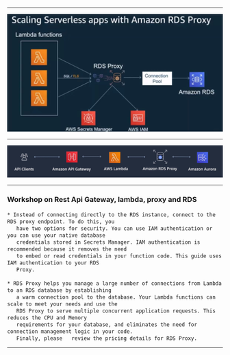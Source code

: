***

 <div align="center">
    <img src="images/proxy.JPG" width="700" />
</div>

***

<div align="center">
    <img src="images/rds-proxy.JPG" width="700" />
</div>


***
### __Workshop on Rest Api Gateway, lambda, proxy and RDS__
    
    * Instead of connecting directly to the RDS instance, connect to the RDS proxy endpoint. To do this, you
       have two options for security. You can use IAM authentication or you can use your native database
       credentials stored in Secrets Manager. IAM authentication is recommended because it removes the need
       to embed or read credentials in your function code. This guide uses IAM authentication to your RDS
       Proxy.  

    * RDS Proxy helps you manage a large number of connections from Lambda to an RDS database by establishing
       a warm connection pool to the database. Your Lambda functions can scale to meet your needs and use the
       RDS Proxy to serve multiple concurrent application requests. This reduces the CPU and Memory
       requirements for your database, and eliminates the need for connection management logic in your code.
       Finally, please   review the pricing details for RDS Proxy.  

***
